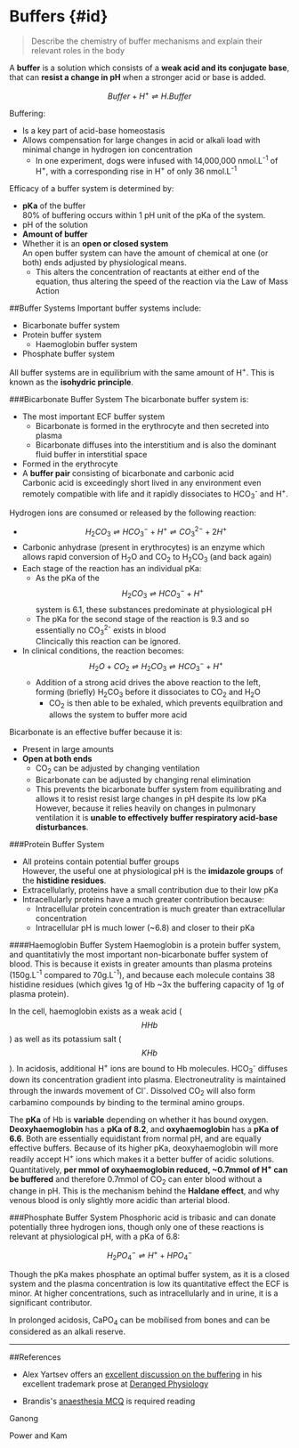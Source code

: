 # Buffers {#id}
> Describe the chemistry of buffer mechanisms and explain their relevant roles in the body

A **buffer** is a solution which consists of a **weak acid and its conjugate base**, that can **resist a change in pH** when a stronger acid or base is added.

$$ Buffer + H^+ ⇌ H.Buffer $$

Buffering:
* Is a key part of acid-base homeostasis
* Allows compensation for large changes in acid or alkali load with minimal change in hydrogen ion concentration  
  * In one experiment, dogs were infused with 14,000,000 nmol.L<sup>-1</sup> of H<sup>+</sup>, with a corresponding rise in H<sup>+</sup> of only 36 nmol.L<sup>-1</sup>

Efficacy of a buffer system is determined by:
* **pKa** of the buffer  
  80% of buffering occurs within 1 pH unit of the pKa of the system.
* pH of the solution
* **Amount of buffer**
* Whether it is an **open or closed system**  
  An open buffer system can have the amount of chemical at one (or both) ends adjusted by physiological means.
    * This alters the concentration of reactants at either end of the equation, thus altering the speed of the reaction via the Law of Mass Action

##Buffer Systems
Important buffer systems include:
* Bicarbonate buffer system
* Protein buffer system
    * Haemoglobin buffer system
* Phosphate buffer system

All buffer systems are in equilibrium with the same amount of H<sup>+</sup>. This is known as the **isohydric principle**.


###Bicarbonate Buffer System
The bicarbonate buffer system is:
* The most important ECF buffer system
  * Bicarbonate is formed in the erythrocyte and then secreted into plasma
  * Bicarbonate diffuses into the interstitium and is also the dominant fluid buffer in interstitial space
* Formed in the erythrocyte
* A **buffer pair** consisting of bicarbonate and carbonic acid  
Carbonic acid is exceedingly short lived in any environment even remotely compatible with life and it rapidly dissociates to HCO<sub>3</sub><sup>-</sup> and H<sup>+</sup>.

Hydrogen ions are consumed or released by the following reaction:
* $$H_2CO_3 ⇌H CO_3^- + H^+  ⇌  CO_3^{2-} + 2H^+$$
* Carbonic anhydrase (present in erythrocytes) is an enzyme which allows rapid conversion of H<sub>2</sub>O and CO<sub>2</sub> to H<sub>2</sub>CO<sub>3</sub> (and back again)
* Each stage of the reaction has an individual pKa:
  * As the pKa of the $$H_2CO_3 ⇌H CO_3^- + H^+ $$ system is 6.1, these substances predominate at physiological pH
  * The pKa for the second stage of the reaction is 9.3 and so essentially no CO<sub>3</sub><sup>2-</sup> exists in blood  
  Clincically this reaction can be ignored.
* In clinical conditions, the reaction becomes:  
$$ H_2O + CO_2 ⇌ H_2CO_3 ⇌H CO_3^- + H^+ $$
  * Addition of a strong acid drives the above reaction to the left, forming (briefly) H<sub>2</sub>CO<sub>3</sub> before it dissociates to CO<sub>2</sub> and H<sub>2</sub>O
    * CO<sub>2</sub> is then able to be exhaled, which prevents equilbration and allows the system to buffer more acid



Bicarbonate is an effective buffer because it is:
* Present in large amounts
* **Open at both ends**  
  * CO<sub>2</sub> can be adjusted by changing ventilation
  * Bicarbonate can be adjusted by changing renal elimination
  * This prevents the bicarbonate buffer system from equilibrating and allows it to resist resist large changes in pH despite its low pKa  
  However, because it relies heavily on changes in pulmonary ventilation it is **unable to effectively buffer respiratory acid-base disturbances**.


###Protein Buffer System
* All proteins contain potential buffer groups  
However, the useful one at physiological pH is the **imidazole groups** of the **histidine residues**.
* Extracellularly, proteins have a small contribution due to their low pKa
* Intracellularly proteins have a much greater contribution because:
  * Intracellular protein concentration is much greater than extracellular concentration
  * Intracellular pH is much lower (~6.8) and closer to their pKa

####Haemoglobin Buffer System
Haemoglobin is a protein buffer system, and quantitativly the most important non-bicarbonate buffer system of blood. This is because it exists in greater amounts than plasma proteins (150g.L<sup>-1</sup> compared to 70g.L<sup>-1</sup>), and because each molecule contains 38 histidine residues (which gives 1g of Hb ~3x the buffering capacity of 1g of plasma protein).

In the cell, haemoglobin exists as a weak acid ($$HHb$$) as well as its potassium salt ($$KHb$$). In acidosis, additional H<sup>+</sup> ions are bound to Hb molecules. HCO<sub>3</sub><sup>-</sup> diffuses down its concentration gradient into plasma. Electroneutrality is maintained through the inwards movement of Cl<sup>-</sup>. Dissolved CO<sub>2</sub> will also form carbamino compounds by binding to the terminal amino groups.

The **pKa** of Hb is **variable** depending on whether it has bound oxygen. **Deoxyhaemoglobin** has a **pKa of 8.2**, and **oxyhaemoglobin** has a **pKa of 6.6**. Both are essentially equidistant from normal pH, and are equally effective buffers. Because of its higher pKa, deoxyhaemoglobin will more readily accept H<sup>+</sup> ions which makes it a better buffer of acidic solutions. Quantitatively, **per mmol of oxyhaemoglobin reduced, ~0.7mmol of H<sup>+</sup> can be buffered** and therefore 0.7mmol of CO<sub>2</sub> can enter blood without a change in pH. This is the mechanism behind the **Haldane effect**, and why venous blood is only slightly more acidic than arterial blood.

###Phosphate Buffer System
Phosphoric acid is tribasic and can donate potentially three hydrogen ions, though only one of these reactions is relevant at physiological pH, with a pKa of 6.8:

$$ H_2PO_4^- ⇌ H^+ + HPO_4^-$$

Though the pKa makes phosphate an optimal buffer system, as it is a closed system and the plasma concentration is low its quantitative effect the ECF is minor. At higher concentrations, such as intracellularly and in urine, it is a significant contributor.

In prolonged acidosis, CaPO<sub>4</sub> can be mobilised from bones and can be considered as an alkali reserve.

---
##References
* Alex Yartsev offers an [excellent discussion on the buffering](http://www.derangedphysiology.com/main/core-topics-intensive-care/acid-base-disturbances/Chapter%202.0.3/buffering-acute-respiratory-acid-base-disturbances
) in his excellent trademark prose at [Deranged Physiology](http://www.derangedphysiology.com)

* Brandis's [anaesthesia MCQ](http://www.anaesthesiamcq.com/AcidBaseBook/ab2_2.php) is required reading

Ganong

Power and Kam